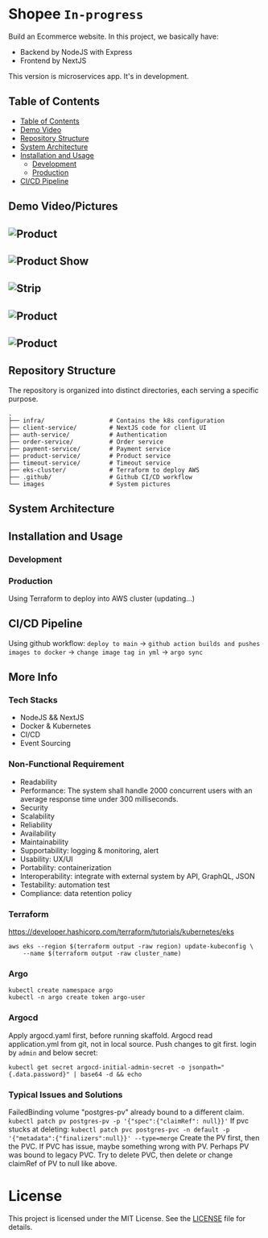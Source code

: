 # Shopee `In-progress`
Build an Ecommerce website. 
In this project, we basically have:
- Backend by NodeJS with Express
- Frontend by NextJS

This version is microservices app. It's in development.

## Table of Contents
<!--toc:start-->

- [Table of Contents](#table-of-contents)
- [Demo Video](#demo-video)
- [Repository Structure](#repository-structure)
- [System Architecture](#system-architecture)
- [Installation and Usage](#installation-and-usage)
    - [Development](#development)
    - [Production](#production)
- [CI/CD Pipeline](#cicd-pipeline)
<!--toc:end-->

## Demo Video/Pictures
![Product](/images/home.png)
--
![Product Show](/images/showproduct.png)
--
![Strip](/images/strip.png)
--
![Product](/images/order.png) 
--
![Product](/images/payment.png)
--

## Repository Structure

The repository is organized into distinct directories, each serving a specific purpose.
```
.
├── infra/                  # Contains the k8s configuration
├── client-service/         # NextJS code for client UI
├── auth-service/           # Authentication
├── order-service/          # Order service
├── payment-service/        # Payment service
├── product-service/        # Product service
├── timeout-service/        # Timeout service
├── eks-cluster/            # Terraform to deploy AWS
├── .github/                # Github CI/CD workflow
└── images                  # System pictures
```
## System Architecture
## Installation and Usage
### Development

### Production
Using Terraform to deploy into AWS cluster (updating...)
## CI/CD Pipeline
Using github workflow:
`deploy to main` -> `github action builds and pushes images to docker` -> `change image tag in yml` -> `argo sync`

## More Info
### Tech Stacks
- NodeJS && NextJS
- Docker & Kubernetes
- CI/CD
- Event Sourcing

### Non-Functional Requirement
- Readability
- Performance: The system shall handle 2000 concurrent users with an average response time under 300 milliseconds.
- Security
- Scalability
- Reliability
- Availability
- Maintainability
- Supportability: logging & monitoring, alert
- Usability: UX/UI
- Portability: containerization
- Interoperability: integrate with external system by API, GraphQL, JSON
- Testability: automation test
- Compliance: data retention policy

### Terraform
https://developer.hashicorp.com/terraform/tutorials/kubernetes/eks
```
aws eks --region $(terraform output -raw region) update-kubeconfig \
    --name $(terraform output -raw cluster_name)
```
### Argo
```
kubectl create namespace argo
kubectl -n argo create token argo-user
```

### Argocd
Apply argocd.yaml first, before running skaffold.
Argocd read application.yml from git, not in local source. Push changes to git first.
login by `admin` and below secret:
```
kubectl get secret argocd-initial-admin-secret -o jsonpath="{.data.password}" | base64 -d && echo
```

### Typical Issues and Solutions
FailedBinding
volume "postgres-pv" already bound to a different claim.
```kubectl patch pv postgres-pv -p '{"spec":{"claimRef": null}}'```
If pvc stucks at deleting:
```kubectl patch pvc postgres-pvc -n default -p '{"metadata":{"finalizers":null}}' --type=merge```
Create the PV first, then the PVC. If PVC has issue, maybe something wrong with PV. Perhaps PV was bound to legacy PVC.
Try to delete PVC, then delete or change claimRef of PV to null like above.

# License

This project is licensed under the MIT License. See the [LICENSE](LICENSE) file for details.
